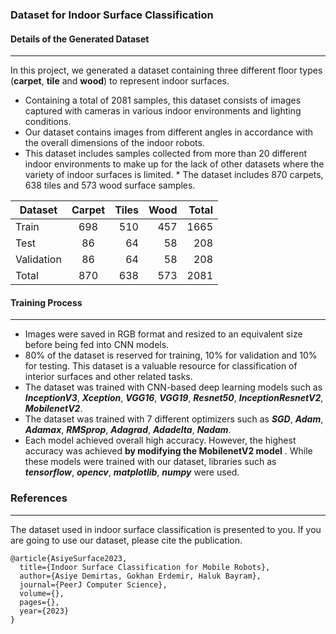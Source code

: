 ### Dataset for Indoor Surface Classification
#### Details of the Generated Dataset
---
In this project, we generated a dataset containing three different floor types (**carpet**, **tile** and **wood**) to represent indoor surfaces. 

* Containing a total of 2081 samples, this dataset consists of images captured with cameras in various indoor environments and lighting conditions. 
* Our dataset contains images from different angles in accordance with the overall dimensions of the indoor robots.
* This dataset includes samples collected from more than 20 different indoor environments to make up for the lack of other datasets where the variety of indoor surfaces is limited. *
The dataset includes 870 carpets, 638 tiles and 573 wood surface samples. 

|  Dataset  |  Carpet  |  Tiles  |  Wood  |  Total  |
| --------  |:--------:|  -----: | -----: |------:  |
| Train     |   698    |   510   |   457  |    1665 |
| Test      |   86     |   64    |   58   |   208   |
| Validation|   86     |   64    |   58   |   208   |
| Total     |   870    |   638   |   573  |    2081 |


           
#### Training Process
---
* Images were saved in RGB format and resized to an equivalent size before being fed into CNN models. 
* 80% of the dataset is reserved for training, 10% for validation and 10% for testing. This dataset is a valuable resource for classification of interior surfaces and other related tasks.
* The dataset was trained with CNN-based deep learning models such as ***InceptionV3***, ***Xception***, ***VGG16***, ***VGG19***, ***Resnet50***, ***InceptionResnetV2***, ***MobilenetV2***. 
* The dataset was trained with 7 different optimizers such as ***SGD***, ***Adam***, ***Adamax***, ***RMSprop***, ***Adagrad***, ***Adadelta***, ***Nadam***.
* Each model achieved overall high accuracy. However, the highest accuracy was achieved **by modifying the MobilenetV2 model** . While these models were trained with our dataset, libraries such as ***tensorflow***, ***opencv***, ***matplotlib***, ***numpy*** were used.




### References
----
The dataset used in indoor surface classification is presented to you. If you are going to use our dataset, please cite the publication.

```
@article{AsiyeSurface2023,
  title={Indoor Surface Classification for Mobile Robots},
  author={Asiye Demirtas, Gokhan Erdemir, Haluk Bayram},
  journal={PeerJ Computer Science},
  volume={},
  pages={},
  year={2023}
}
```
